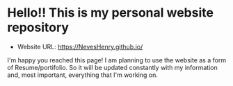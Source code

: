 # Hello!! This is my personal website repository
  - Website URL: https://NevesHenry.github.io/
  
I'm happy you reached this page! I am planning to use the website as a form of Resume/portifolio. So it will be updated constantly with my information and, most important, everything that I'm working on.
